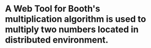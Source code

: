 <strong style="font-size:2em;">A Web Tool for Booth's multiplication algorithm is used to multiply two numbers located in distributed environment.</strong>


